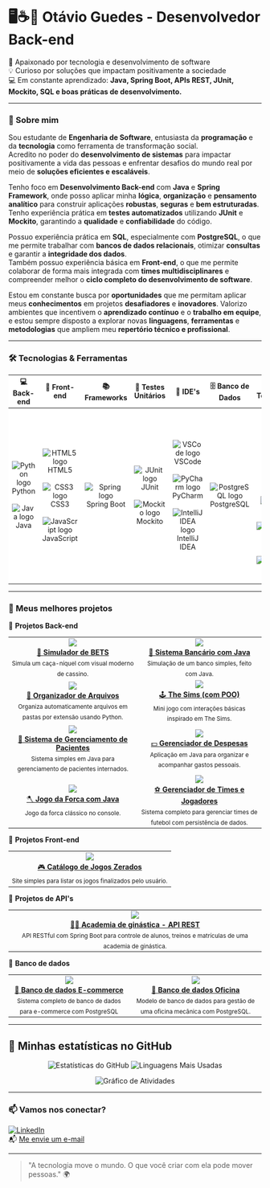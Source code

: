 # 🖥☕🍃 Otávio Guedes - Desenvolvedor Back-end

🚀 Apaixonado por tecnologia e desenvolvimento de software  
💡 Curioso por soluções que impactam positivamente a sociedade  
💻 Em constante aprendizado: **Java, Spring Boot, APIs REST, JUnit, Mockito, SQL e boas práticas de desenvolvimento.**

---

### 🧠 Sobre mim

Sou estudante de **Engenharia de Software**, entusiasta da **programação** e da **tecnologia** como ferramenta de transformação social.  
Acredito no poder do **desenvolvimento de sistemas** para impactar positivamente a vida das pessoas e enfrentar desafios do mundo real por meio de **soluções eficientes e escaláveis**.

Tenho foco em **Desenvolvimento Back-end** com **Java** e **Spring Framework**, onde posso aplicar minha **lógica**, **organização** e **pensamento analítico** para construir aplicações **robustas**, **seguras** e **bem estruturadas**.  
Tenho experiência prática em **testes automatizados** utilizando **JUnit** e **Mockito**, garantindo a **qualidade** e **confiabilidade** do código.

Possuo experiência prática em **SQL**, especialmente com **PostgreSQL**, o que me permite trabalhar com **bancos de dados relacionais**, otimizar **consultas** e garantir a **integridade dos dados**.  
Também possuo experiência básica em **Front-end**, o que me permite colaborar de forma mais integrada com **times multidisciplinares** e compreender melhor o **ciclo completo do desenvolvimento de software**.

Estou em constante busca por **oportunidades** que me permitam aplicar meus **conhecimentos** em projetos **desafiadores** e **inovadores**. Valorizo ambientes que incentivem o **aprendizado contínuo** e o **trabalho em equipe**, e estou sempre disposto a explorar novas **linguagens**, **ferramentas** e **metodologias** que ampliem meu **repertório técnico e profissional**.

---

### 🛠️ Tecnologias & Ferramentas

<div align="center">

<table style="background-color: white; border-collapse: collapse; width: 100%;">
  <thead>
    <tr>
      <th width="11%">💻 Back-end</th>
      <th width="11%">🎨 Front-end</th>
      <th width="11%">📚 Frameworks</th>
      <th width="11%">🧪 Testes Unitários</th>
      <th width="11%">🧰 IDE's</th>
      <th width="11%">🗄️ Banco de Dados</th>
      <th width="11%">🧪 Outras Tecnologias</th>
      <th width="11%">⚙️ Build Tools</th>
      <th width="12%">🎯 Em Aprendizado</th>
    </tr>
  </thead>
  <tbody>
    <tr>
      <td align="center">
        <img src="https://cdn.jsdelivr.net/gh/devicons/devicon/icons/python/python-original.svg" width="50" height="50" alt="Python logo" /><br>Python
        <br><br>
        <img src="https://cdn.jsdelivr.net/gh/devicons/devicon/icons/java/java-original.svg" width="50" height="50" alt="Java logo" /><br>Java
      </td>
      <td align="center">
        <img src="https://cdn.jsdelivr.net/gh/devicons/devicon/icons/html5/html5-original.svg" width="50" height="50" alt="HTML5 logo" /><br>HTML5
        <br><br>
        <img src="https://cdn.jsdelivr.net/gh/devicons/devicon/icons/css3/css3-original.svg" width="50" height="50" alt="CSS3 logo" /><br>CSS3
        <br><br>
        <img src="https://cdn.jsdelivr.net/gh/devicons/devicon/icons/javascript/javascript-original.svg" width="50" height="50" alt="JavaScript logo" /><br>JavaScript
      </td>
      <td align="center">
        <img src="https://cdn.jsdelivr.net/gh/devicons/devicon/icons/spring/spring-original.svg" width="50" height="50" alt="Spring logo" /><br>Spring Boot
      </td>
      <td align="center">
        <img src="https://cdn.jsdelivr.net/gh/devicons/devicon/icons/java/java-original.svg" width="50" height="50" alt="JUnit logo" /><br>JUnit
        <br><br>
        <img src="https://cdn.jsdelivr.net/gh/devicons/devicon/icons/java/java-original.svg" width="50" height="50" alt="Mockito logo" /><br>Mockito
      </td>
      <td align="center">
        <img src="https://cdn.jsdelivr.net/gh/devicons/devicon/icons/vscode/vscode-original.svg" width="50" height="50" alt="VSCode logo" /><br>VSCode
        <br><br>
        <img src="https://cdn.jsdelivr.net/gh/devicons/devicon/icons/pycharm/pycharm-original.svg" width="50" height="50" alt="PyCharm logo" /><br>PyCharm
        <br><br>
        <img src="https://cdn.jsdelivr.net/gh/devicons/devicon/icons/intellij/intellij-original.svg" width="50" height="50" alt="IntelliJ IDEA logo" /><br>IntelliJ IDEA
      </td>
      <td align="center">
        <img src="https://cdn.jsdelivr.net/gh/devicons/devicon/icons/postgresql/postgresql-original.svg" width="50" height="50" alt="PostgreSQL logo" /><br>PostgreSQL
      </td>
      <td align="center">
        <img src="./assets/logos/ChatGPT.png" width="50" height="50" alt="ChatGPT logo" /><br>ChatGPT
        <br><br>
        <img src="./assets/logos/Claude.png" width="50" height="50" alt="Claude logo" /><br>Claude
        <br><br>
        <img src="https://cdn.jsdelivr.net/gh/devicons/devicon/icons/git/git-original.svg" width="50" height="50" alt="Git logo" /><br>Git
        <br><br>
        <img src="https://cdn.jsdelivr.net/gh/devicons/devicon/icons/github/github-original.svg" width="50" height="50" alt="GitHub logo" /><br>GitHub
        <br><br>
        <img src="https://cdn.jsdelivr.net/gh/devicons/devicon/icons/windows8/windows8-original.svg" width="50" height="50" alt="Windows logo" /><br>Windows
      </td>
      <td align="center">
        <img src="./assets/logos/Gradle.png" width="50" height="50" alt="Gradle logo" /><br>Gradle
        <br><br>
        <img src="https://upload.wikimedia.org/wikipedia/commons/5/52/Apache_Maven_logo.svg" width="50" height="50" alt="Maven logo" /><br>Maven
      </td>
      <td align="center">
        <img src="./assets/logos/AWS.png" width="50" height="50" alt="AWS logo" /><br>AWS
        <br><br>
        <img src="./assets/logos/docker.png" width="50" height="50" alt="Docker logo" /><br>Docker
        <br><br>
        <img src="./assets/logos/n8n.png" width="50" height="50" alt="n8n logo" /><br>n8n
      </td>
    </tr>
  </tbody>
</table>

</div>

---

### 🚀 Meus melhores projetos

🧠 **Projetos Back-end**
<table>
  <tr>
    <td align="center">
      <a href="https://github.com/PandaLoko27/SimuladorDeBETS">
        <img src="https://img.shields.io/badge/-Simulador%20de%20BETS-111?style=for-the-badge&logo=python&logoColor=white" />
        <br/> 🎰 <strong>Simulador de BETS</strong>
      </a>
      <br/>
      <sub>Simula um caça-níquel com visual moderno de cassino.</sub>
    </td>
    <td align="center">
      <a href="https://github.com/PandaLoko27/sistema-bancario-java-poo">
        <img src="https://img.shields.io/badge/-Sistema%20Bancário-ED8B00?style=for-the-badge&logo=java&logoColor=white" />
        <br/> 🏦 <strong>Sistema Bancário com Java</strong>
      </a>
      <br/>
      <sub>Simulação de um banco simples, feito com Java.</sub>
    </td>
  </tr>
  <tr>
    <td align="center">
      <a href="https://github.com/PandaLoko27/Organizador-de-Arquivos-PYTHON-">
        <img src="https://img.shields.io/badge/-Organizador%20de%20Arquivos-306998?style=for-the-badge&logo=python&logoColor=white" />
        <br/> 🔧 <strong>Organizador de Arquivos</strong>
      </a>
      <br/>
      <sub>Organiza automaticamente arquivos em pastas por extensão usando Python.</sub>
    </td>
    <td align="center">
      <a href="https://github.com/PandaLoko27/TheSims-PYTHON">
        <img src="https://img.shields.io/badge/-The%20Sims%20(POO)-brightgreen?style=for-the-badge&logo=python&logoColor=white" />
        <br/> 🕹️ <strong>The Sims (com POO)</strong>
      </a>
      <br/>
      <sub>Mini jogo com interações básicas inspirado em The Sims.</sub>
    </td>
  </tr>
  <tr>
    <td align="center">
      <a href="https://github.com/PandaLoko27/Sistema_de_Gerenciamento_de_Pacientes---Java">
        <img src="https://img.shields.io/badge/-Sistema de Gerenciamento de pacientes-e34c26?style=for-the-badge&logo=java&logoColor=white" />
        <br/> 🏥 <strong>Sistema de Gerenciamento de Pacientes</strong>
      </a>
      <br/>
      <sub>Sistema simples em Java para gerenciamento de pacientes internados.</sub>
    </td>
    <td align="center">
      <a href="https://github.com/PandaLoko27/GerenciadorDeDespesas-JAVA">
        <img src="https://img.shields.io/badge/-Gerenciador%20de%20Despesas-brown?style=for-the-badge&logo=java&logoColor=white" />
        <br/> 💵 <strong>Gerenciador de Despesas</strong>
      </a>
      <br/>
      <sub>Aplicação em Java para organizar e acompanhar gastos pessoais.</sub>
    </td>
  </tr>
  <tr>
    <td align="center">
      <a href="https://github.com/PandaLoko27/JogoForca--JAVA">
        <img src="https://img.shields.io/badge/-Jogo%20da%20Forca-007396?style=for-the-badge&logo=java&logoColor=white" />
        <br/> 🪓 <strong>Jogo da Forca com Java</strong>
      </a>
      <br/>
      <sub>Jogo da forca clássico no console.</sub>
    </td>
    <td align="center">
      <a href="https://github.com/Otavio2704/Gerenciador-de-Times-e-Jogadores">
        <img src="https://img.shields.io/badge/-Gerenciador%20de%20Times-green?style=for-the-badge&logo=java&logoColor=white" />
        <br/> ⚽ <strong>Gerenciador de Times e Jogadores</strong>
      </a>
      <br/>
      <sub>Sistema completo para gerenciar times de futebol com persistência de dados.</sub>
    </td>
  </tr>
</table>

🎨 **Projetos Front-end**
<table>
  <tr>
    <td align="center">
      <a href="https://github.com/PandaLoko27/Catalogo-de-jogos-zerados--HTML-CSS-JS">
        <img src="https://img.shields.io/badge/-Catálogo%20de%20Jogos-ff5722?style=for-the-badge&logo=javascript&logoColor=white" />
        <br/> 🎮 <strong>Catálogo de Jogos Zerados</strong>
      </a>
      <br/>
      <sub>Site simples para listar os jogos finalizados pelo usuário.</sub>
    </td>
  </tr>
</table>

🔌 **Projetos de API's**
<table>
  <tr>
    <td align="center">
      <a href="https://github.com/PandaLoko27/AcademiaGYM--APIrest">
        <img src="https://img.shields.io/badge/-API%20AcademiaGYM-6DB33F?style=for-the-badge&logo=spring&logoColor=pink" />
        <br/> 🏋️‍♂️ <strong>Academia de ginástica - API REST</strong>
      </a>
      <br/>
      <sub>API RESTful com Spring Boot para controle de alunos, treinos e matrículas de uma academia de ginástica.</sub>
    </td>
  </tr>
</table>

💾 **Banco de dados**
<table>
  <tr>
    <td align="center">
      <a href="https://github.com/Otavio2704/BancoDeDados--Ecommerce--PostgreSQL">
        <img src="https://cdn.jsdelivr.net/gh/devicons/devicon/icons/postgresql/postgresql-original.svg" width="40"/>
        <br/> 🛒 <strong>Banco de dados E-commerce</strong>
      </a>
      <br/>
      <sub>Sistema completo de banco de dados para e-commerce com PostgreSQL</sub>
    </td>
    <td align="center">
      <a href="https://github.com/Otavio2704/BancoDeDados--Oficina--PostgreSQL">
        <img src="https://cdn.jsdelivr.net/gh/devicons/devicon/icons/postgresql/postgresql-original.svg" width="40"/>
        <br/> 🔧 <strong>Banco de dados Oficina</strong>
      </a>
      <br/>
      <sub>Modelo de banco de dados para gestão de uma oficina mecânica com PostgreSQL.</sub>
    </td>
  </tr>
</table>


---

## 🚀 Minhas estatísticas no GitHub

<p align="center">
  <img height="180em" src="https://github-readme-stats.vercel.app/api?username=Otavio2704&show_icons=true&theme=merko&hide_border=false&custom_title=Estatísticas%20do%20GitHub" alt="Estatísticas do GitHub"/>
  <img height="180em" src="https://github-readme-stats.vercel.app/api/top-langs/?username=Otavio2704&layout=compact&theme=merko&hide_border=false&custom_title=Linguagens%20Mais%20Usadas" alt="Linguagens Mais Usadas"/>
</p>

<p align="center">
  <img src="https://github-readme-activity-graph.vercel.app/graph?username=Otavio2704&radius=16&theme=merko&area=true&order=5&hide_border=false&hide_title=false&custom_title=Gráfico%20de%20Atividades" alt="Gráfico de Atividades">
</p>

---

### 📫 Vamos nos conectar?

[![LinkedIn](https://img.shields.io/badge/LinkedIn-0077B5?logo=linkedin&logoColor=fff)](https://www.linkedin.com/in/otávio-guedes-27042007og/)  
📬 [Me envie um e-mail](mailto:otavioaredes62@gmail.com)

---

> "A tecnologia move o mundo. O que você criar com ela pode mover pessoas." 🌍
